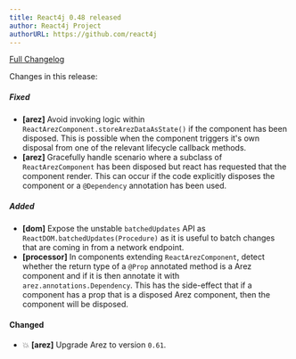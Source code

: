 ```yaml
---
title: React4j 0.48 released
author: React4j Project
authorURL: https://github.com/react4j
---
```


[Full Changelog](https://github.com/react4j/react4j/compare/v0.47...v0.48)

Changes in this release:

##### Fixed
* **\[arez\]** Avoid invoking logic within `ReactArezComponent.storeArezDataAsState()` if the component has been
  disposed. This is possible when the component triggers it's own disposal from one of the relevant lifecycle
  callback methods.
* **\[arez\]** Gracefully handle scenario where a subclass of `ReactArezComponent` has been disposed but react
  has requested that the component render. This can occur if the code explicitly disposes the component or a
  `@Dependency` annotation has been used.

##### Added
* **\[dom\]** Expose the unstable `batchedUpdates` API as `ReactDOM.batchedUpdates(Procedure)` as it is useful
  to batch changes that are coming in from a network endpoint.
* **\[processor\]** In components extending `ReactArezComponent`, detect whether the return type of a `@Prop`
  annotated method is a Arez component and if it is then annotate it with `arez.annotations.Dependency`. This
  has the side-effect that if a component has a prop that is a disposed Arez component, then the component will
  be disposed.

#### Changed
* 💥 **\[arez\]** Upgrade Arez to version `0.61`.
